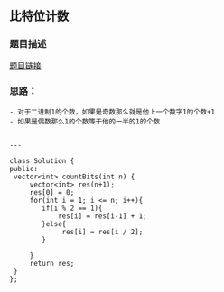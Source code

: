 ## 比特位计数

### 题目描述
[题目链接](https://leetcode.cn/problems/counting-bits/solutions/7882/hen-qing-xi-de-si-lu-by-duadua/)

### 思路：
    - 对于二进制1的个数，如果是奇数那么就是他上一个数字1的个数+1
    - 如果是偶数那么1的个数等于他的一半的1的个数
    
    
    ---
   ```
   class Solution {
public:
    vector<int> countBits(int n) {
        vector<int> res(n+1);
        res[0] = 0;
        for(int i = 1; i <= n; i++){
           if(i % 2 == 1){
               res[i] = res[i-1] + 1;
           }else{
                res[i] = res[i / 2];
           }
           
        }
        return res;
    }
};
   
   ```
